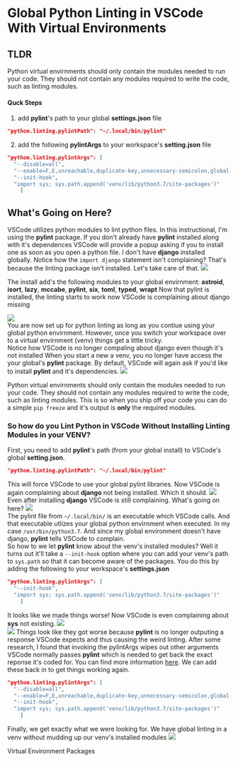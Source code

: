 # Global Python Linting in VSCode With Virtual Environments

## TLDR
Python virtual envirnments should only contain the modules needed to run your code. They should not contain any modules required to write the code, such as linting modules.
#### Quck Steps
1. add **pylint**'s path to your global **settings.json** file
```json
"python.linting.pylintPath": "~/.local/bin/pylint"
```
2. add the following **pylintArgs** to your workspace's **setting.json** file
```json
"python.linting.pylintArgs": [
  "--disable=all",
  "--enable=F,E,unreachable,duplicate-key,unnecessary-semicolon,global-variable-not-assigned,unused-variable,binary-op-exception,bad-format-string,anomalous-backslash-in-string,bad-open-mode",
  "--init-hook",
  "import sys; sys.path.append('venv/lib/python3.7/site-packages')"
    ]
```

## What's Going on Here?
VSCode utilizes python modules to lint python files. In this instructional, I'm using the **pylint** package. If you don't already have **pylint** installed along with it's dependences VSCode will provide a popup asking if you to install one as soon as you open a python file. I don't have **django** installed globally. Notice how the `import django` statement isn't complaining? That's because the linting package isn't installed. Let's take care of that.
![](images/1.png)<br>

The install add's the following modules to your global envirnment:
**astroid**, **isort**, **lazy**, **mccabe**, **pylint**, **six**, **toml**, **typed**, **wrapt**
Now that pylint is installed, the linting starts to work now VSCode is complaining about django missing

![](images/2.png)<br>
You are now set up for python linting as long as you contiue using your global python envirnment. However, once you switch your workspace over to a virtual envirnment (venv) things get a little tricky.  <br>
Notice how VSCode is no longer compaling about django even though it's not installed When you start a new a venv, you no longer have access the your global's **pylint** package. By default, VSCode will again ask if you'd like to install **pylint** and it's dependencies. 
![](images/3.png)<br>

Python virtual envirnments should only contain the modules needed to run your code. They should not contain any modules required to write the code, such as linting modules. This is so when you ship off your code you can do a simple `pip freeze` and it's output is __only__ the required modules.

### So how do you Lint Python in VSCode Without Installing Linting Modules in your VENV?
First, you need to add **pylint**'s path (from your global install) to VSCode's global **setting.json**.
```json
"python.linting.pylintPath": "~/.local/bin/pylint"
```
This will force VSCode to use your global pylint libraries. Now VSCode is again complaining about **django** not being installed. Which it should.
![](images/4.png)<br>
Even after installing **django** VSCode is still complaining. What's going on here?
![](images/5.png)<br>
The pylint file from `~/.local/bin/` is an executable which VSCode calls. And that executable utlizes your global python envirnment when executed. In my case `/usr/bin/python3.7`. And since my global environment doesn't have django, **pylint** tells VSCode to complain.<br> So how to we let **pylint** know about the venv's installed modules? Well it turns out it'll take a `--init-hook` option where you can add your venv's path to `sys.path` so that it can become aware of the packages. You do this by adding the following to your workspace's **settings.json**
```json
"python.linting.pylintArgs": [
  "--init-hook",
  "import sys; sys.path.append('venv/lib/python3.7/site-packages')"
    ]
```
It looks like we made things worse! Now VSCode is even complaining about **sys** not existing.
![](images/6a.png)<br>
![](images/6b.png)
Things look like they got worse because **pylint** is no longer outputing a response VSCode expects and thus causing the weird linting. After some research, I found that invoking the pylintArgs wipes out other arguments VSCode normally passes **pylint** which is needed to get back the exact reponse it's coded for. You can find more information [here](https://code.visualstudio.com/docs/python/linting#_default-pylint-rules). We can add these back in to get things working again.

```json
"python.linting.pylintArgs": [
  "--disable=all",
  "--enable=F,E,unreachable,duplicate-key,unnecessary-semicolon,global-variable-not-assigned,unused-variable,binary-op-exception,bad-format-string,anomalous-backslash-in-string,bad-open-mode",
  "--init-hook",
  "import sys; sys.path.append('venv/lib/python3.7/site-packages')"
    ]
```
Finally, we get exactly what we were looking for. We have global linting in a venv without mudding up our venv's installed modules
![](images/7.png)





Virtual Environment Packages